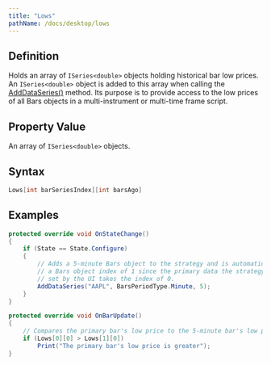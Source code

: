 ```yaml
---
title: "Lows"
pathName: /docs/desktop/lows
---
```


## Definition

Holds an array of `ISeries<double>` objects holding historical bar low prices. An `ISeries<double>` object is added to this array when calling the [AddDataSeries()](/docs/desktop/adddataseries) method. Its purpose is to provide access to the low prices of all Bars objects in a multi-instrument or multi-time frame script.

## Property Value

An array of `ISeries<double>` objects.

## Syntax

```csharp
Lows[int barSeriesIndex][int barsAgo]
```

## Examples

```csharp
protected override void OnStateChange()
{
    if (State == State.Configure)
    {
        // Adds a 5-minute Bars object to the strategy and is automatically assigned
        // a Bars object index of 1 since the primary data the strategy is run against
        // set by the UI takes the index of 0.
        AddDataSeries("AAPL", BarsPeriodType.Minute, 5);
    }
}

protected override void OnBarUpdate()
{
    // Compares the primary bar's low price to the 5-minute bar's low price
    if (Lows[0][0] > Lows[1][0])
        Print("The primary bar's low price is greater");
}
```
